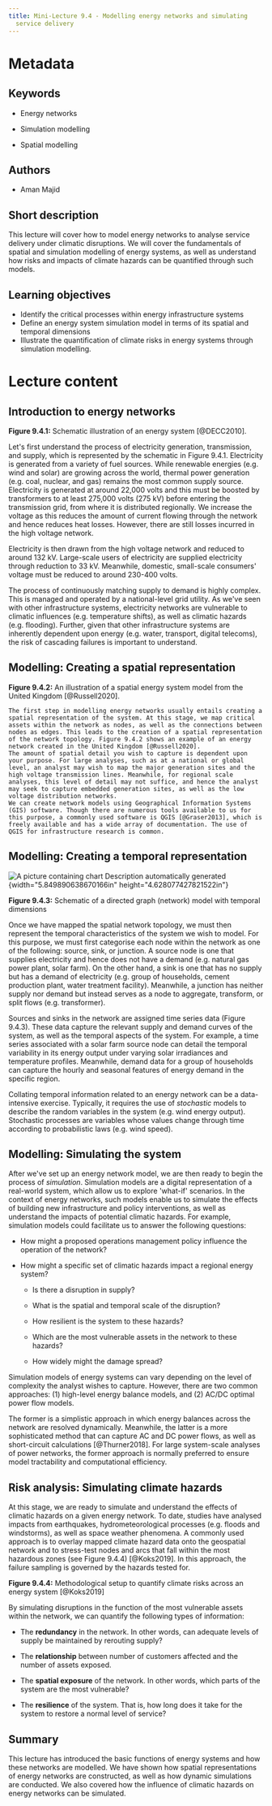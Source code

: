 ```yaml
---
title: Mini-Lecture 9.4 - Modelling energy networks and simulating
  service delivery
---
```


# Metadata 

## Keywords

-   Energy networks

-   Simulation modelling

-   Spatial modelling

## Authors

-   Aman Majid

## Short description

This lecture will cover how to model energy networks to analyse service
delivery under climatic disruptions. We will cover the fundamentals of
spatial and simulation modelling of energy systems, as well as
understand how risks and impacts of climate hazards can be quantified
through such models.

## Learning objectives

-   Identify the critical processes within energy infrastructure systems
-   Define an energy system simulation model in terms of its spatial and
    temporal dimensions
-   Illustrate the quantification of climate risks in energy systems
    through simulation modelling.

# Lecture content

## Introduction to energy networks

**Figure 9.4.1:** Schematic illustration of an energy system
[@DECC2010].

Let's first understand the process of electricity generation,
transmission, and supply, which is represented by the schematic in
Figure 9.4.1. Electricity is generated from a variety of fuel sources.
While renewable energies (e.g. wind and solar) are growing across the
world, thermal power generation (e.g. coal, nuclear, and gas) remains
the most common supply source. Electricity is generated at around 22,000
volts and this must be boosted by transformers to at least 275,000 volts
(275 kV) before entering the transmission grid, from where it is
distributed regionally. We increase the voltage as this reduces the
amount of current flowing through the network and hence reduces heat
losses. However, there are still losses incurred in the high voltage
network.

Electricity is then drawn from the high voltage network and reduced to
around 132 kV. Large-scale users of electricity are supplied electricity
through reduction to 33 kV. Meanwhile, domestic, small-scale consumers'
voltage must be reduced to around 230-400 volts.

The process of continuously matching supply to demand is highly complex.
This is managed and operated by a national-level grid utility. As we've
seen with other infrastructure systems, electricity networks are
vulnerable to climatic influences (e.g. temperature shifts), as well as
climatic hazards (e.g. flooding). Further, given that other
infrastructure systems are inherently dependent upon energy (e.g. water,
transport, digital telecoms), the risk of cascading failures is
important to understand.

## Modelling: Creating a spatial representation

**Figure 9.4.2:** An illustration of a spatial energy system model from
the United Kingdom [@Russell2020].

    The first step in modelling energy networks usually entails creating a spatial representation of the system. At this stage, we map critical assets within the network as nodes, as well as the connections between nodes as edges. This leads to the creation of a spatial representation of the network topology. Figure 9.4.2 shows an example of an energy network created in the United Kingdom [@Russell2020]. 
    The amount of spatial detail you wish to capture is dependent upon your purpose. For large analyses, such as at a national or global level, an analyst may wish to map the major generation sites and the high voltage transmission lines. Meanwhile, for regional scale analyses, this level of detail may not suffice, and hence the analyst may seek to capture embedded generation sites, as well as the low voltage distribution networks. 
    We can create network models using Geographical Information Systems (GIS) software. Though there are numerous tools available to us for this purpose, a commonly used software is QGIS [@Graser2013], which is freely available and has a wide array of documentation. The use of QGIS for infrastructure research is common. 

## Modelling: Creating a temporal representation

![A picture containing chart Description automatically
generated](media/image3.png){width="5.849890638670166in"
height="4.628077427821522in"}

**Figure 9.4.3:** Schematic of a directed graph (network) model with
temporal dimensions

Once we have mapped the spatial network topology, we must then represent
the temporal characteristics of the system we wish to model. For this
purpose, we must first categorise each node within the network as one of
the following: source, sink, or junction. A source node is one that
supplies electricity and hence does not have a demand (e.g. natural gas
power plant, solar farm). On the other hand, a sink is one that has no
supply but has a demand of electricity (e.g. group of households, cement
production plant, water treatment facility). Meanwhile, a junction has
neither supply nor demand but instead serves as a node to aggregate,
transform, or split flows (e.g. transformer).

Sources and sinks in the network are assigned time series data (Figure
9.4.3). These data capture the relevant supply and demand curves of the
system, as well as the temporal aspects of the system. For example, a
time series associated with a solar farm source node can detail the
temporal variability in its energy output under varying solar
irradiances and temperature profiles. Meanwhile, demand data for a group
of households can capture the hourly and seasonal features of energy
demand in the specific region.

Collating temporal information related to an energy network can be a
data-intensive exercise. Typically, it requires the use of *stochastic*
models to describe the random variables in the system (e.g. wind energy
output). Stochastic processes are variables whose values change through
time according to probabilistic laws (e.g. wind speed).

## Modelling: Simulating the system

After we've set up an energy network model, we are then ready to begin
the process of *simulation*. Simulation models are a digital
representation of a real-world system, which allow us to explore
'what-if' scenarios. In the context of energy networks, such models
enable us to simulate the effects of building new infrastructure and
policy interventions, as well as understand the impacts of potential
climatic hazards. For example, simulation models could facilitate us to
answer the following questions:

-   How might a proposed operations management policy influence the
    operation of the network?

-   How might a specific set of climatic hazards impact a regional
    energy system?

    -   Is there a disruption in supply?

    -   What is the spatial and temporal scale of the disruption?

    -   How resilient is the system to these hazards?

    -   Which are the most vulnerable assets in the network to these
        hazards?

    -   How widely might the damage spread?

Simulation models of energy systems can vary depending on the level of
complexity the analyst wishes to capture. However, there are two common
approaches: (1) high-level energy balance models, and (2) AC/DC optimal
power flow models.

The former is a simplistic approach in which energy balances across the
network are resolved dynamically. Meanwhile, the latter is a more
sophisticated method that can capture AC and DC power flows, as well as
short-circuit calculations [@Thurner2018]. For large system-scale
analyses of power networks, the former approach is normally preferred to
ensure model tractability and computational efficiency.

## Risk analysis: Simulating climate hazards

At this stage, we are ready to simulate and understand the effects of
climatic hazards on a given energy network. To date, studies have
analysed impacts from earthquakes, hydrometeorological processes (e.g.
floods and windstorms), as well as space weather phenomena. A commonly
used approach is to overlay mapped climate hazard data onto the
geospatial network and to stress-test nodes and arcs that fall within
the most hazardous zones (see Figure 9.4.4) [@Koks2019]. In this
approach, the failure sampling is governed by the hazards tested for.

**Figure 9.4.4:** Methodological setup to quantify climate risks across
an energy system [@Koks2019]

By simulating disruptions in the function of the most vulnerable assets
within the network, we can quantify the following types of information:

-   The **redundancy** in the network. In other words, can adequate
    levels of supply be maintained by rerouting supply?

-   The **relationship** between number of customers affected and the
    number of assets exposed.

-   The **spatial exposure** of the network. In other words, which parts
    of the system are the most vulnerable?

-   The **resilience** of the system. That is, how long does it take for
    the system to restore a normal level of service?

## Summary 

This lecture has introduced the basic functions of energy systems and
how these networks are modelled. We have shown how spatial
representations of energy networks are constructed, as well as how
dynamic simulations are conducted. We also covered how the influence of
climatic hazards on energy networks can be simulated.
